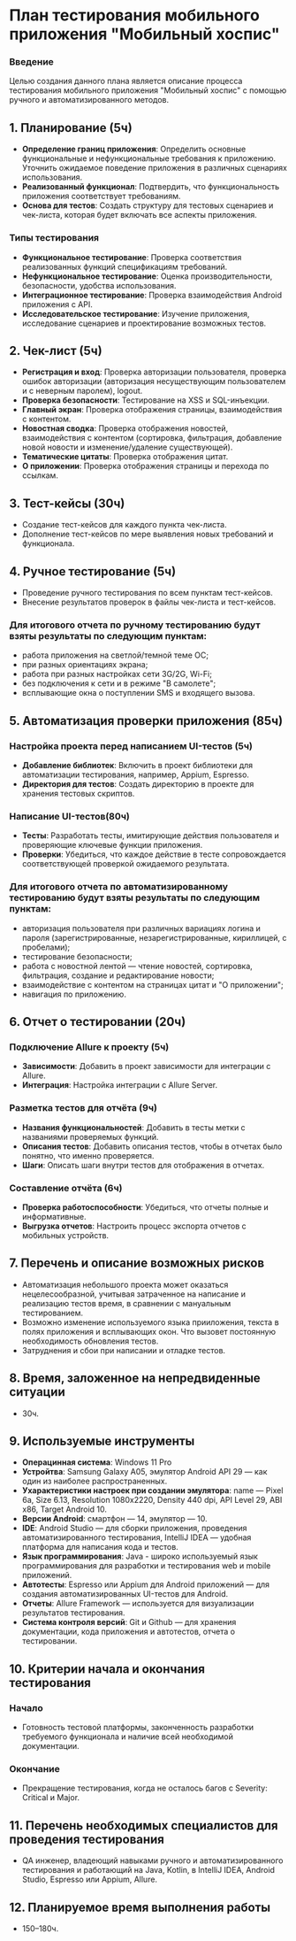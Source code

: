# План тестирования мобильного приложения "Мобильный хоспис"

### Введение
Целью создания данного плана является описание процесса тестирования мобильного приложения "Мобильный хоспис" с помощью ручного и автоматизированного методов.

## 1. Планирование (5ч)
- **Определение границ приложения**: Определить основные функциональные и нефункциональные требования к приложению. Уточнить ожидаемое поведение приложения в различных сценариях использования.
- **Реализованный функционал**: Подтвердить, что функциональность приложения соответствует требованиям.
- **Основа для тестов**: Создать структуру для тестовых сценариев и чек-листа, которая будет включать все аспекты приложения.

###  Типы тестирования
- **Функциональное тестирование**: Проверка соответствия реализованных функций спецификациям требований.
- **Нефункциональное тестирование**: Оценка производительности, безопасности, удобства использования. 
- **Интеграционное тестирование**: Проверка взаимодействия Android приложения с API.
- **Исследовательское тестирование**: Изучение приложения, исследование сценариев и проектирование возможных тестов.

## 2. Чек-лист (5ч)
- **Регистрация и вход**: Проверка авторизации пользователя, проверка ошибок авторизации (авторизация несуществующим пользователем и с неверным паролем), logout.
- **Проверка безопасности**: Тестирование на XSS и SQL-инъекции.
- **Главный экран**: Проверка отображения страницы, взаимодействия с контентом.
- **Новостная сводка**: Проверка отображения новостей, взаимодействия с контентом (сортировка, фильтрация, добавление новой новости и изменение/удаление существующей).
- **Тематические цитаты**: Проверка отображения цитат.
- **О приложении**: Проверка отображения страницы и перехода по ссылкам.

## 3. Тест-кейсы (30ч)
- Создание тест-кейсов для каждого пункта чек-листа.
- Дополнение тест-кейсов по мере выявления новых требований и функционала.

## 4. Ручное тестирование (5ч)
- Проведение ручного тестирования по всем пунктам тест-кейсов.
- Внесение результатов проверок в файлы чек-листа и тест-кейсов.

### Для итогового отчета по ручному тестированию будут взяты результаты по следующим пунктам:
- работа приложения на светлой/темной теме ОС; 
- при разных ориентациях экрана;
- работа при разных настройках сети 3G/2G, Wi-Fi;
- без подключения к сети и в режиме "В самолете";
- всплывающие окна о поступлении SMS и входящего вызова.

## 5. Автоматизация проверки приложения (85ч)

### Настройка проекта перед написанием UI-тестов (5ч)
- **Добавление библиотек**: Включить в проект библиотеки для автоматизации тестирования, например, Appium, Espresso.
- **Директория для тестов**: Создать директорию в проекте для хранения тестовых скриптов.

### Написание UI-тестов(80ч)
- **Тесты**: Разработать тесты, имитирующие действия пользователя и проверяющие ключевые функции приложения.
- **Проверки**: Убедиться, что каждое действие в тесте сопровождается соответствующей проверкой ожидаемого результата.


### Для итогового отчета по автоматизированному тестированию будут взяты результаты по следующим пунктам:
- авторизация пользователя при различных вариациях логина и пароля (зарегистрированные, незарегистрированные, кириллицей, с пробелами);
- тестирование безопасности;
- работа с новостной лентой — чтение новостей, сортировка, фильтрация, создание и редактирование новости;
- взаимодействие с контентом на страницах цитат и "О приложении";
- навигация по приложению.


## 6. Отчет о тестировании (20ч)

### Подключение Allure к проекту (5ч)
- **Зависимости**: Добавить в проект зависимости для интеграции с Allure.
- **Интеграция**: Настройка интеграции с Allure Server.

### Разметка тестов для отчёта (9ч)
- **Названия функциональностей**: Добавить в тесты метки с названиями проверяемых функций.
- **Описания тестов**: Добавить описания тестов, чтобы в отчетах было понятно, что именно проверяется.
- **Шаги**: Описать шаги внутри тестов для отображения в отчетах.

### Составление отчёта (6ч)
- **Проверка работоспособности**: Убедиться, что отчеты полные и информативные.
- **Выгрузка отчетов**: Настроить процесс экспорта отчетов с мобильных устройств. 

## 7. Перечень и описание возможных рисков

- Автоматизация небольшого проекта может оказаться нецелесообразной, учитывая затраченное на написание и реализацию тестов время, в сравнении с мануальным тестированием.
- Возможно изменение используемого языка прииложения, текста в полях приложения и всплывающих окон. Что вызовет постоянную необходимость обновления тестов.
- Затруднения и сбои при написании и отладке тестов.

## 8. Время, заложенное на непредвиденные ситуации
- 30ч.

## 9. Используемые инструменты
- **Операцинная система**: Windows 11 Pro
- **Устройтва**: Samsung Galaxy A05, эмулятор Android API 29 — как один из наиболее распространенных.
- **Ухарактеристики настроек при создании эмулятора**: name — Pixel 6a, Size 6.13, Resolution 1080x2220, Density 440 dpi, API Level 29, ABI x86, Target Android 10.
- **Версии Android**: смартфон — 14, эмулятор — 10.
- **IDE**: Android Studio — для сборки приложения, проведения автоматизированного тестирования, IntelliJ IDEA — удобная платформа для написания кода и тестов.
- **Язык программирования**: Java - широко используемый язык программирования для разработки и тестирования web и mobile приложений.
- **Автотесты**: Espresso или Appium для Android приложений — для создания автоматизированных UI-тестов для Android.
- **Отчеты**: Allure Framework — используется для визуализации результатов тестирования.
- **Система контроля версий**: Git и Github — для хранения документации, кода приложения и автотестов, отчета о тестировании.

## 10. Критерии начала и окончания тестирования
### Начало
- Готовность тестовой платформы, законченность разработки требуемого функционала и наличие всей необходимой документации.

### Окончание
- Прекращение тестирования, когда не осталось багов с Severity: Critical и Major.
  
## 11. Перечень необходимых специалистов для проведения тестирования
- QA инженер, владеющий навыками ручного и автоматизированного тестирования и работающий на Java, Kotlin, в IntelliJ IDEA, Android Studio, Espresso или Appium, Allure.
 
## 12. Планируемое время выполнения работы
- 150–180ч.